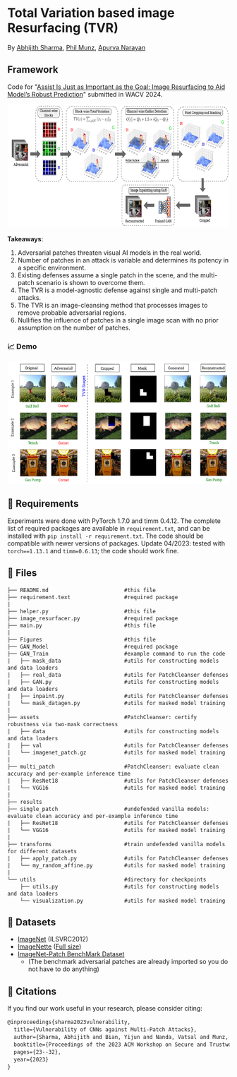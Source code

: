# Total Variation based image Resurfacing (TVR)

By [Abhijith Sharma](https://www.linkedin.com/in/abhijith-sharma/), [Phil Munz](https://www.linkedin.com/in/philmunz/), [Apurva Narayan](https://scholar.google.com/citations?user=e5OCZ1cAAAAJ&hl=en&authuser=2)

## Framework
Code for "[Assist Is Just as Important as the Goal: Image Resurfacing to Aid Model’s Robust Prediction]()" submitted in WACV 2024. 

<img src="./Figures/TVD.PNG" width="700" height="280" /> 

**Takeaways**: 
1. Adversarial patches threaten visual AI models in the real world.
2. Number of patches in an attack is variable and determines its potency in a specific environment.
3. Existing defenses assume a single patch in the scene, and the multi-patch scenario is shown to overcome them.
4. The TVR is a model-agnostic defense against single and multi-patch attacks.
5. The TVR is an image-cleansing method that processes images to remove probable adversarial regions.
6. Nullifies the influence of patches in a single image scan with no prior assumption on the number of patches. 

### :chart_with_upwards_trend: Demo

<img src="./Figures/demo.PNG" width="630" height="280" /> 

## :page_with_curl: Requirements

Experiments were done with PyTorch 1.7.0 and timm 0.4.12. The complete list of required packages are available in `requirement.txt`, and can be installed with `pip install -r requirement.txt`. The code should be compatible with newer versions of packages. Update 04/2023: tested with `torch==1.13.1` and `timm=0.6.13`; the code should work fine.

## :open_file_folder: Files

```shell
├── README.md                        #this file 
├── requirement.text                 #required package
|
├── helper.py                        #this file 
├── image_resurfacer.py              #required package
├── main.py                          #this file 
|
├── Figures                          #this file 
├── GAN_Model                        #required package
├── GAN_Train                        #example command to run the code
|   ├── mask_data                    #utils for constructing models and data loaders
|   ├── real_data                    #utils for PatchCleanser defenses
|   ├── GAN.py                       #utils for constructing models and data loaders
|   ├── inpaint.py                   #utils for PatchCleanser defenses
|   └── mask_datagen.py              #utils for masked model training                        
| 
├── assets                           #PatchCleanser: certify robustness via two-mask correctness
|   ├── data                         #utils for constructing models and data loaders
|   ├── val                          #utils for PatchCleanser defenses
|   └── imagenet_patch.gz            #utils for masked model training
|
├── multi_patch                      #PatchCleanser: evaluate clean accuracy and per-example inference time
|   ├── ResNet18                     #utils for PatchCleanser defenses
|   └── VGG16                        #utils for masked model training
|
├── results
├── single_patch                     #undefended vanilla models: evaluate clean accuracy and per-example inference time
|   ├── ResNet18                     #utils for PatchCleanser defenses
|   └── VGG16                        #utils for masked model training
|
├── transforms                       #train undefended vanilla models for different datasets
|   ├── apply_patch.py               #utils for PatchCleanser defenses
|   └── my_random_affine.py          #utils for masked model training
|
└── utils                            #directory for checkpoints
    ├── utils.py                     #utils for constructing models and data loaders
    └── visualization.py             #utils for masked model training
```

## :open_book: Datasets

- [ImageNet](https://image-net.org/download.php) (ILSVRC2012)
- [ImageNette](https://github.com/fastai/imagenette) ([Full size](https://s3.amazonaws.com/fast-ai-imageclas/imagenette2.tgz))
- [ImageNet-Patch BenchMark Dataset](https://github.com/pralab/ImageNet-Patch)
    - (The benchmark adversarial patches are already imported so you do not have to do anything)

## :newspaper: Citations

If you find our work useful in your research, please consider citing:

```tex
@inproceedings{sharma2023vulnerability,
  title={Vulnerability of CNNs against Multi-Patch Attacks},
  author={Sharma, Abhijith and Bian, Yijun and Nanda, Vatsal and Munz, Phil and Narayan, Apurva},
  booktitle={Proceedings of the 2023 ACM Workshop on Secure and Trustworthy Cyber-Physical Systems},
  pages={23--32},
  year={2023}
}
```
